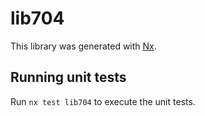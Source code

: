 # lib704

This library was generated with [Nx](https://nx.dev).

## Running unit tests

Run `nx test lib704` to execute the unit tests.
